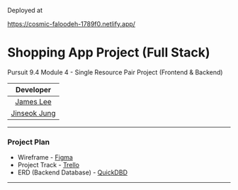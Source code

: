 Deployed at

https://cosmic-faloodeh-1789f0.netlify.app/

# Shopping App Project (Full Stack)
Pursuit 9.4 Module 4 - Single Resource Pair Project (Frontend & Backend)

| Developer |
| :--------------: |
| [James Lee](https://github.com/aardvarkpepper) |
| [Jinseok Jung](https://github.com/pjungjs) |

---

### Project Plan

* Wireframe - [Figma](https://www.figma.com/file/bjbeapNRBQcLQW85xs2WsZ/Shopping-Cart-App?type=design&node-id=0%3A1&t=cG60aK6piQvzQMvt-1)
* Project Track - [Trello](https://trello.com/invite/b/mNl61lKU/ATTI0c6955bb6f77bbd6ccd3dcf5a520c22b24034D03/project)
* ERD (Backend Database) - [QuickDBD](./assets/ERD.png)

---
